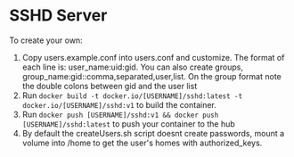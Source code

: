 # SSHD Server

To create your own:

1. Copy users.example.conf into users.conf and customize. The format of each line is: user_name:uid:gid. 
    You can also create groups, group_name:gid::comma,separated,user,list. On the group format note the double colons
    between gid and the user list
2. Run `docker build -t docker.io/[USERNAME]/sshd:latest -t docker.io/[USERNAME]/sshd:v1` to build the container.
3. Run `docker push [USERNAME]/sshd:v1 && docker push [USERNAME]/sshd:latest` to push your container to the hub
4. By default the createUsers.sh script doesnt create passwords, mount a volume into /home to get the user's homes with 
    authorized_keys. 
